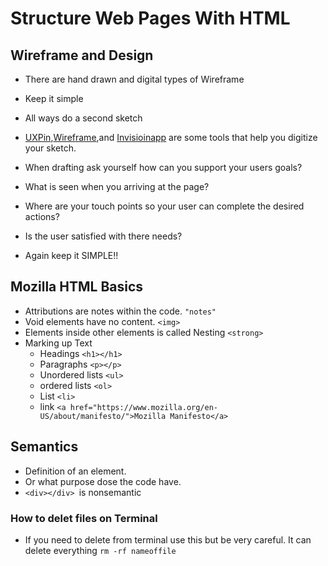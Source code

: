 # Structure Web Pages With HTML
## Wireframe and Design
* There are hand drawn and digital types of Wireframe
* Keep it simple
* All ways do a second sketch
* [UXPin](https://www.uxpin.com/),[Wireframe](https://wireframe.cc/),and [Invisioinapp](https://www.invisionapp.com/) are some tools that help you digitize your sketch. 

* When drafting ask yourself how can you support your users goals?
 * What is seen when you arriving at the page?
 * Where are your touch points so your user can complete the desired actions?
* Is the user satisfied with there needs?
* Again keep it SIMPLE!!

## Mozilla HTML Basics

* Attributions are notes within the code. `"notes"`
* Void elements have no content. `<img>`
* Elements inside other elements is called Nesting `<strong>`
* Marking up Text
  * Headings `<h1></h1>`
  * Paragraphs `<p></p>`
  * Unordered lists `<ul>`
  * ordered lists `<ol>`
  * List `<li>`
  * link `<a href="https://www.mozilla.org/en-US/about/manifesto/">Mozilla Manifesto</a>`



## Semantics
* Definition of an element.
* Or what purpose dose the code have.
* `<div></div> `is nonsemantic 




### How to delet files on Terminal
* If you need to delete from terminal use this but be very careful. It can delete everything `rm -rf nameoffile`

